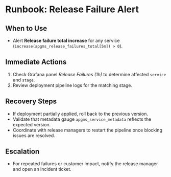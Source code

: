 # Runbook: Release Failure Alert

## When to Use
* Alert **Release failure total increase** for any service (`increase(apgms_release_failures_total[5m]) > 0`).

## Immediate Actions
1. Check Grafana panel *Release Failures (1h)* to determine affected `service` and `stage`.
2. Review deployment pipeline logs for the matching stage.

## Recovery Steps
* If deployment partially applied, roll back to the previous version.
* Validate that metadata gauge `apgms_service_metadata` reflects the expected version.
* Coordinate with release managers to restart the pipeline once blocking issues are resolved.

## Escalation
* For repeated failures or customer impact, notify the release manager and open an incident ticket.
